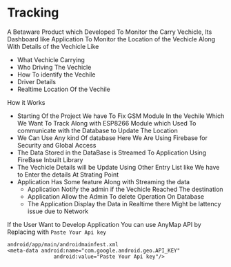# Tracking

A Betaware Product which Developed To Monitor the Carry Vechicle, Its Dashboard like Application To Monitor the Location of the Vechicle Along With Details of the Vechicle Like 
  - What Vechicle Carrying
  - Who Driving The Vechicle
  - How To identify the Vechile
  - Driver Details
  - Realtime Location Of the Vechile

How it Works
  - Starting Of the Project We have To Fix GSM Module In the Vechile Which We Want To Track Along with ESP8266 Module which Used To communicate with the Database to Update The Location
  - We Can Use Any kind Of database Here We Are Using Firebase for Security and Global Access  
  - The Data Stored in the DataBase is Streamed To Application Using FireBase Inbuilt Library
  - The Vechicle Details will be Update Using Other Entry List like We have to Enter the details At Strating Point 
  - Application Has Some feature Along with Streaming the data
      -   Application Notify the admin if the Vechicle Reached The destination
      -   Application Allow the Admin To delete Operation On Database
      -   The Application Display the Data in Realtime there Might be lattency issue due to Network 

If the User Want to Develop Application You can use AnyMap API by Replacing with  ``` Paste Your Api key ```
```
android/app/main/androidmainfest.xml
<meta-data android:name="com.google.android.geo.API_KEY"
               android:value="Paste Your Api key"/>
 ```
